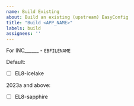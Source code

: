 ```yaml
---
name: Build Existing
about: Build an existing (upstream) EasyConfig
title: "Build <APP_NAME>"
labels: build
assignees: ''
---
```


For INC______ - `EBFILENAME`

Default:
* [ ] EL8-icelake

2023a and above:
* [ ] EL8-sapphire
